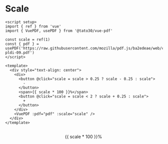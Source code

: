 # Scale

```vue
<script setup>
import { ref } from 'vue'
import { VuePDF, usePDF } from '@tato30/vue-pdf'

const scale = ref(1)
const { pdf } = usePDF('https://raw.githubusercontent.com/mozilla/pdf.js/ba2edeae/web/compressed.tracemonkey-pldi-09.pdf')
</script>

<template>
  <div style="text-align: center">
    <div>
      <button @click="scale = scale > 0.25 ? scale - 0.25 : scale">
        -
      </button>
      <span>{{ scale * 100 }}%</span>
      <button @click="scale = scale < 2 ? scale + 0.25 : scale">
        +
      </button>
    </div>
    <VuePDF :pdf="pdf" :scale="scale" />
  </div>
</template>
```
<script setup>
import { ref } from 'vue'
import { VuePDF, usePDF } from '@tato30/vue-pdf'

const scale = ref(1)
const { pdf } = usePDF('https://raw.githubusercontent.com/mozilla/pdf.js/ba2edeae/web/compressed.tracemonkey-pldi-09.pdf')
</script>

<div style="text-align: center">
  <div>
    <button class="button-example" @click="scale = scale > 0.25 ? scale - 0.25 : scale">
      -
    </button>
    <span>{{ scale * 100 }}%</span>
    <button class="button-example" @click="scale = scale < 2 ? scale + 0.25 : scale">
      +
    </button>
  </div>
  <VuePDF :pdf="pdf" :scale="scale" />
</div>

<style>
.button-example {
  background-color: var(--c-brand);
  color: white;
  padding: 10px;
  margin: 7px;
  border-radius: 2px;
  border: none;
}
</style>